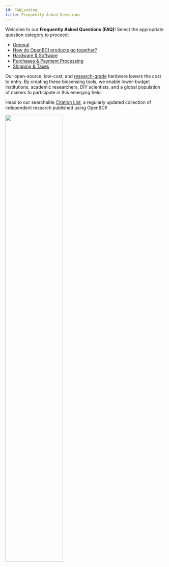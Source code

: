 ```yaml
---
id: FAQLanding
title: Frequently Asked Questions
---
```

Welcome to our **Frequently Asked Questions (FAQ)**! Select the appropriate question category to proceed:

-   [General](FAQ/01-GeneralFrequentlyAskedQuestions.md)
-   [How do OpenBCI products go together?](FAQ/02-HowProductsGoTogether.md)
-   [Hardware & Software](FAQ/03-HardwareFAQ.md)
-   [Purchases & Payment Processing](FAQ/04-PaymentFAQ.md)
-   [Shipping & Taxes](FAQ/05-ShippingFAQ.md)

Our open-source, low-cost, and [research-grade](https://arxiv.org/pdf/1606.02438.pdf) hardware lowers the cost to entry. By creating these biosensing tools, we enable lower-budget institutions, academic researchers, DIY scientists, and a global population of makers to participate in this emerging field.

Head to our searchable [Citation List](www.openbci.com/citations), a regularly updated collection of independent research published using OpenBCI!

<img src="https://raw.githubusercontent.com/OpenBCI/Docs/master/assets/images/Ganglion_Tutorial_Screenshot.png" width="60%" />
